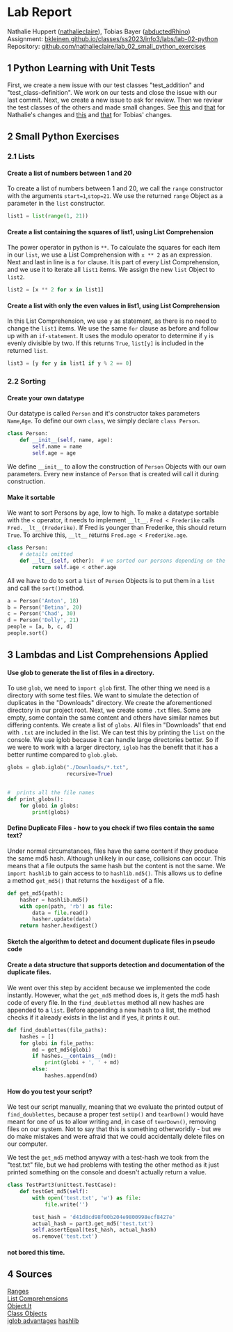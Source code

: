 # Lab Report

Nathalie Huppert ([nathalieclaire](https://github.com/nathalieclaire)), Tobias Bayer ([abductedRhino](https://github.com/abductedRhino))  
Assignment: [bkleinen.github.io/classes/ss2023/info3/labs/lab-02-python](https://bkleinen.github.io/classes/ss2023/info3/labs/lab-02-python/)  
Repository: [github.com/nathalieclaire/lab_02_small_python_exercises](https://github.com/nathalieclaire/lab_02_small_python_exercises)  

## 1 Python Learning with Unit Tests

First, we create a new issue with our test classes "test_addition" and "test_class-definition".
We work on our tests and close the issue with our last commit. Next, we create a new issue to
ask for review. Then we review the test classes of the others and made small changes. See
[this](https://github.com/htw-imi-info3/python-learning/commit/f80c92d51939c469c1e48210e9997f805a30cdfc)
and [that](https://github.com/htw-imi-info3/python-learning/commit/f40c9ffab848890f0c0ca488f88e2a97b4ba9664)
for Nathalie's changes and
[this](https://github.com/htw-imi-info3/python-learning/commit/0bf99163c2916c2459efad878cbb44be81db5780)
and [that](https://github.com/htw-imi-info3/python-learning/commit/24ec05256e9edaabeae5dcab425505fd2c1e8e5f)
for Tobias' changes.

## 2 Small Python Exercises

### 2.1 Lists

#### Create a list of numbers between 1 and 20

To create a list of numbers between 1 and 20, we call
the `range` constructor with the arguments `start=1`,`stop=21`.
We use the returned `range` Object as a parameter in the `list`
constructor.

```python
list1 = list(range(1, 21))
```

#### Create a list containing the squares of list1, using List Comprehension

The power operator in python is `**`. To calculate the squares for each item in our `list`,
we use a List Comprehension with `x ** 2` as an expression. Next and last in line is a `for`
clause. It is part of every List Comprehension, and we use it to iterate all `list1` items.
We assign the new `list` Object to `list2`.

```python
list2 = [x ** 2 for x in list1]
```

#### Create a list with only the even values in list1, using List Comprehension

In this List Comprehension, we use `y` as statement, as there is no need to
change the `list1` items. We use the same `for` clause as before and follow up
with an `if-statement`. It uses the modulo operator to determine if `y` is evenly
divisible by two. If this returns `True`, `list[y]` is included in the returned `list`.

```python
list3 = [y for y in list1 if y % 2 == 0]
```

### 2.2 Sorting

#### Create your own datatype

Our datatype is called `Person` and it's constructor takes parameters `Name`,`Age`.
To define our own `class`, we simply declare `class Person`.

```python
class Person:
    def __init__(self, name, age):
        self.name = name
        self.age = age
```

We define `__init__` to allow the construction of `Person` Objects with our own parameters. Every
new instance of `Person` that is created will call it during construction.

#### Make it sortable

We want to sort Persons by age, low to high. To make a datatype sortable with the `<` operator,
it needs to implement `__lt__`. `Fred < Frederike` calls `Fred.__lt__(Frederike)`. If Fred is
younger than Frederike, this should return `True`. To archive this, `__lt__` returns `Fred.age < Frederike.age`.

```python
class Person:
    # details omitted
    def __lt__(self, other):  # we sorted our persons depending on the age the person has
        return self.age < other.age
```

All we have to do to sort a `list` of `Person` Objects is to put them in a `list` and call the `sort()`method.

```python
a = Person('Anton', 18)
b = Person('Betina', 20)
c = Person('Chad', 30)
d = Person('Dolly', 21)
people = [a, b, c, d]
people.sort()
```

## 3 Lambdas and List Comprehensions Applied

#### Use glob to generate the list of files in a directory.

To use `glob`, we need to `ìmport glob` first. The other thing we need is a directory with some test files.
We want to simulate the detection of duplicates in the "Downloads" directory. We create the aforementioned
directory in our project root. Next, we create some `.txt` files. Some are empty, some contain the same content
and others have similar names but differing contents. We create a list of `globs`. All files in "Downloads" that
end with `.txt` are included in the list. We can test this
by printing the `list` on the console. We use iglob because it can handle large directories better. So if we were to
work with a larger directory, `iglob` has the benefit that it has a better runtime compared to `glob.glob`.

```python
globs = glob.iglob("./Downloads/*.txt",
                   recursive=True)


#  prints all the file names
def print_globs():
    for globi in globs:
        print(globi)
```

#### Define Duplicate Files - how to you check if two files contain the same text?

Under normal circumstances, files have the same content if they produce the same md5 hash. Although unlikely in
our case, collisions can occur. This means that a file outputs the same hash but the content is not the same.
We `import hashlib` to gain access to to `hashlib.md5()`. This allows us to define a method `get_md5()` that returns the
`hexdigest` of a file.

```python
def get_md5(path):
    hasher = hashlib.md5()
    with open(path, 'rb') as file:
        data = file.read()
        hasher.update(data)
    return hasher.hexdigest()
```

#### Sketch the algorithm to detect and document duplicate files in pseudo code

#### Create a data structure that supports detection and documentation of the duplicate files.

We went over this step by accident because we implemented the code instantly. However, what the `get_md5` method does
is,
it gets the md5 hash code of every file. In the `find_doublettes` method all new hashes are appended to a `list`. Before
appending a new hash
to a list, the method checks if it already exists in the list and if yes, it prints it out.

```python
def find_doublettes(file_paths):
    hashes = []
    for globi in file_paths:
        md = get_md5(globi)
        if hashes.__contains__(md):
            print(globi + ', ' + md)
        else:
            hashes.append(md)
```

#### How do you test your script?

We test our script manually, meaning that we evaluate the printed output of `find_doublettes`, because a proper
test `setUp()` and `tearDown()` would have meant for one of us to allow writing and, in case of `tearDown()`,
removing files on our system. Not to say that this is something otherworldly - but we do make mistakes and were afraid
that we could accidentally delete files on our computer.

We test the `get_md5` method anyway with a test-hash we took from the "test.txt" file, but we had problems with testing
the other method
as it just printed something on the console and doesn't actually return a value.

```python
class TestPart3(unittest.TestCase):
    def testGet_md5(self):
        with open('test.txt', 'w') as file:
            file.write('')

        test_hash = 'd41d8cd98f00b204e9800998ecf8427e'
        actual_hash = part3.get_md5('test.txt')
        self.assertEqual(test_hash, actual_hash)
        os.remove('test.txt')
```

#### not bored this time.

## 4 Sources

[Ranges](https://docs.python.org/3/library/stdtypes.html#ranges)  
[List Comprehensions](https://docs.python.org/3/tutorial/datastructures.html#list-comprehensions)  
[Object.lt](https://docs.python.org/3/reference/datamodel.html?highlight=__lt__#object.__lt__)  
[Class Objects](https://docs.python.org/3/tutorial/classes.html#class-objects)  
[iglob advantages](https://www.youtube.com/watch?v=tATFQUx0Zx0)
[hashlib](https://docs.python.org/3.11/library/hashlib.html#simple-hashing)
